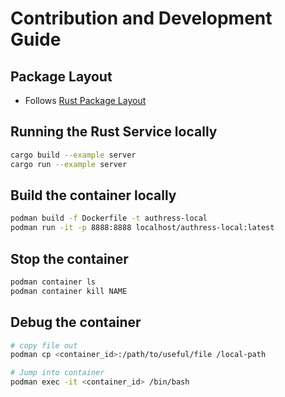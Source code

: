 # Contribution and Development Guide

## Package Layout

* Follows [Rust Package Layout](https://doc.rust-lang.org/cargo/guide/project-layout.html)

## Running the Rust Service locally
```sh
cargo build --example server 
cargo run --example server
```

## Build the container locally
```sh
podman build -f Dockerfile -t authress-local
podman run -it -p 8888:8888 localhost/authress-local:latest
```

## Stop the container
```sh
podman container ls
podman container kill NAME
```

## Debug the container
```sh
# copy file out
podman cp <container_id>:/path/to/useful/file /local-path

# Jump into container
podman exec -it <container_id> /bin/bash
```